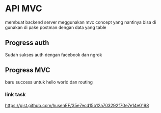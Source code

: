 # API MVC
membuat backend server meggunakan mvc concept yang nantinya bisa di gunakan di pake postman dengan data yang table

## Progress auth
Sudah sukses auth dengan facebook dan ngrok

## Progress MVC
baru success untuk hello world dan routing

### link task
https://gist.github.com/husenEF/35e7ecd15b12a703292f70e7e14e0198

